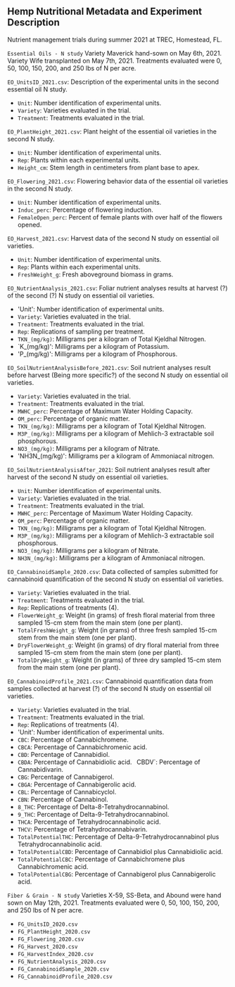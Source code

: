 ## Hemp Nutritional Metadata and Experiment Description
Nutrient management trials during summer 2021 at TREC, Homestead, FL.

`Essential Oils - N study`
Variety Maverick hand-sown on May 6th, 2021.
Variety Wife transplanted on May 7th, 2021.
Treatments evaluated were 0, 50, 100, 150, 200, and 250 lbs of N per acre.

`EO_UnitsID_2021.csv`: Description of the experimental units in the second essential oil N study.
- `Unit`: Number identification of experimental units.
- `Variety`: Varieties evaluated in the trial.
- `Treatment`: Treatments evaluated in the trial.

`EO_PlantHeight_2021.csv`: Plant height of the essential oil varieties in the second N study.
- `Unit`: Number identification of experimental units.
- `Rep`: Plants within each experimental units. 
- `Height_cm`: Stem length in centimeters from plant base to apex.

`EO_Flowering_2021.csv`: Flowering behavior data of the essential oil varieties in the second N study.
- `Unit`: Number identification of experimental units.
- `Induc_perc`: Percentage of flowering induction.
- `FemaleOpen_perc`: Percent of female plants with over half of the flowers opened.

`EO_Harvest_2021.csv`: Harvest data of the second N study on essential oil varieties.
- `Unit`: Number identification of experimental units.
- `Rep`: Plants within each experimental units.
- `FreshWeight_g`: Fresh aboveground biomass in grams.

`EO_NutrientAnalysis_2021.csv`: Foliar nutrient analyses results at harvest (?) of the second (?) N study on essential oil varieties.
- 'Unit': Number identification of experimental units.
- `Variety`: Varieties evaluated in the trial.
- `Treatment`: Treatments evaluated in the trial.
- `Rep`: Replications of sampling per treatment.
- `TKN_(mg/kg)`: Milligrams per a kilogram of Total Kjeldhal Nitrogen.
- `K_(mg/kg)': Milligrams per a kilogram of Potassium.
- 'P_(mg/kg)': Milligrams per a kilogram of Phosphorous. 

`EO_SoilNutrientAnalysisBefore_2021.csv`: Soil nutrient analyses result before harvest (Being more specific?) of the second N study on essential oil varieties.
- `Variety`: Varieties evaluated in the trial.
- `Treatment`: Treatments evaluated in the trial.
- `MWHC_perc`: Percentage of Maximum Water Holding Capacity.
- `OM_perc`: Percentage of organic matter.
- `TKN_(mg/kg)`: Milligrams per a kilogram of Total Kjeldhal Nitrogen.
- `M3P_(mg/kg)`: Milligrams per a kilogram of Mehlich-3 extractable soil phosphorous.
- `NO3_(mg/kg)`: Milligrams per a kilogram of Nitrate.
- 'NH3N_(mg/kg)': Milligrams per a kilogram of Ammoniacal nitrogen.


`EO_SoilNutrientAnalysisAfter_2021`: Soil nutrient analyses result after harvest of the second N study on essential oil varieties.
- `Unit`: Number identification of experimental units.
- `Variety`: Varieties evaluated in the trial.
- `Treatment`: Treatments evaluated in the trial.
- `MWHC_perc`: Percentage of Maximum Water Holding Capacity.
- `OM_perc`: Percentage of organic matter.
- `TKN_(mg/kg)`: Milligrams per a kilogram of Total Kjeldhal Nitrogen.
- `M3P_(mg/kg)`: Milligrams per a kilogram of Mehlich-3 extractable soil phosphorous.
- `NO3_(mg/kg)`: Milligrams per a kilogram of Nitrate.
- `NH3N_(mg/kg)`: Milligrams per a kilogram of Ammoniacal nitrogen.

`EO_CannabinoidSample_2020.csv`: Data collected of samples submitted for cannabinoid quantification of the second N study on essential oil varieties.
- `Variety`: Varieties evaluated in the trial.
- `Treatment`: Treatments evaluated in the trial.
- `Rep`: Replications of treatments (4).
- `FlowerWeight_g`: Weight (in grams) of fresh floral material from three sampled 15-cm stem from the main stem (one per plant).
- `TotalFreshWeight_g`: Weight (in grams) of three fresh sampled 15-cm stem from the main stem (one per plant).
- `DryFlowerWeight_g`: Weight  (in grams) of dry floral material from three sampled 15-cm stem from the main stem (one per plant).
- `TotalDryWeight_g`: Weight  (in grams) of three dry sampled 15-cm stem from the main stem (one per plant).

`EO_CannabinoidProfile_2021.csv`: Cannabinoid quantification data from samples collected at harvest (?) of the second N study on essential oil varieties.
- `Variety`: Varieties evaluated in the trial.
- `Treatment`: Treatments evaluated in the trial.
- `Rep`: Replications of treatments (4).
- 'Unit': Number identification of experimental units.
- `CBC`: Percentage of Cannabichromene.
- `CBCA`: Percentage of Cannabichromenic acid. 
- `CBD`: Percentage of Cannabidiol.
- `CBDA`: Percentage of Cannabidiolic acid.
` `CBDV`: Percentage of Cannabidivarin.
- `CBG`: Percentage of Cannabigerol.
- `CBGA`: Percentage of Cannabigerolic acid.
- `CBL`: Percentage of Cannabicyclol.
- `CBN`: Percentage of Cannabinol.
- `8_THC`: Percentage of Delta-8-Tetrahydrocannabinol.
- `9_THC`: Percentage of Delta-9-Tetrahydrocannabinol.
- `THCA`: Percentage of Tetrahydrocannabinolic acid.
- `THCV`: Percentage of Tetrahydrocannabivarin.
- `TotalPotentialTHC`: Percentage of Delta-9-Tetrahydrocannabinol plus Tetrahydrocannabinolic acid.
- `TotalPotentialCBD`: Percentage of Cannabidiol plus Cannabidiolic acid.
- `TotalPotentialCBC`: Percentage of Cannabichromene plus Cannabichromenic acid.
- `TotalPotentialCBG`: Percentage of Cannabigerol plus Cannabigerolic acid. 

`Fiber & Grain - N study`
Varieties X-59, SS-Beta, and Abound were hand sown on May 12th, 2021.
Treatments evaluated were 0, 50, 100, 150, 200, and 250 lbs of N per acre.

- `FG_UnitsID_2020.csv`
- `FG_PlantHeight_2020.csv`
- `FG_Flowering_2020.csv`
- `FG_Harvest_2020.csv`
- `FG_HarvestIndex_2020.csv`
- `FG_NutrientAnalysis_2020.csv`
- `FG_CannabinoidSample_2020.csv`
- `FG_CannabinoidProfile_2020.csv`
